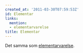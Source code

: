 ```yaml
---
created_at: '2011-03-30T07:59:53Z'
id: Elementar
links:
  mention:
  - elementarvarelse
title: Elementar
---
```


Det samma som [elementarvarelse].

  [elementarvarelse]: elementarvarelse
